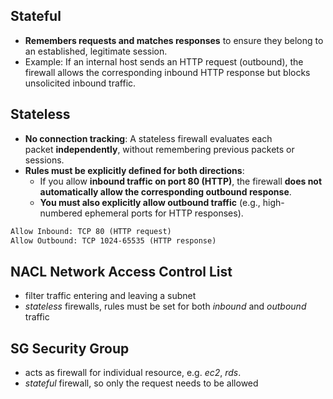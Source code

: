 ## __Stateful__

- **Remembers requests and matches responses** to ensure they belong to an established, legitimate session.
- Example: If an internal host sends an HTTP request (outbound), the firewall allows the corresponding inbound HTTP response but blocks unsolicited inbound traffic.
## __Stateless__

- **No connection tracking**: A stateless firewall evaluates each packet **independently**, without remembering previous packets or sessions.
- **Rules must be explicitly defined for both directions**:
    - If you allow **inbound traffic on port 80 (HTTP)**, the firewall **does not automatically allow the corresponding outbound response**. 
    - **You must also explicitly allow outbound traffic** (e.g., high-numbered ephemeral ports for HTTP responses).
```txt
Allow Inbound: TCP 80 (HTTP request)  
Allow Outbound: TCP 1024-65535 (HTTP response)
```
## __NACL Network Access Control List__

- filter traffic entering and leaving a subnet
- _stateless_ firewalls, rules must be set for both _inbound_ and _outbound_ traffic

## __SG Security Group__

- acts as firewall for individual resource, e.g. _ec2_, _rds_. 
- _stateful_ firewall, so only the request needs to be allowed